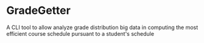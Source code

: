 # GradeGetter
A CLI tool to allow analyze grade distribution big data in computing the most efficient course schedule pursuant to a student's schedule
